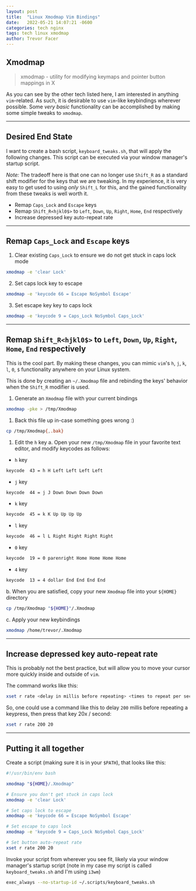 ```yaml
---
layout: post
title:  "Linux Xmodmap Vim Bindings"
date:   2022-05-21 14:07:21 -0600
categories: tech nginx
tags: tech linux xmodmap
author: Trevor Facer
---
```


## Xmodmap

> xmodmap - utility for modifying keymaps and pointer button mappings in X

As you can see by the other tech listed here, I am interested in anything `vim`-related. As such, it is desirable to use `vim`-like keybindings wherever possible. Some _very basic_ functionality can be accomplished by making some simple tweaks to `xmodmap`.

---

## Desired End State

I want to create a bash script, `keyboard_tweaks.sh`, that will apply the following changes. This script can be executed via your window manager's startup script.

_Note:_ The tradeoff here is that one can no longer use `Shift_R` as a standard shift modifier for the keys that we are tweaking. In my experience, it is very easy to get used to using _only_ `Shift_L` for this, and the gained functionality from these tweaks is well worth it.

* Remap `Caps_Lock` and `Escape` keys
* Remap `Shift_R<hjkl0$>` to `Left`, `Down`, `Up`, `Right`, `Home`, `End` respectively
* Increase depressed key auto-repeat rate

---

## Remap `Caps_Lock` and `Escape` keys

1. Clear existing `Caps_Lock` to ensure we do not get stuck in caps lock mode
```bash
xmodmap -e 'clear Lock'
```
2. Set caps lock key to escape
```bash
xmodmap -e 'keycode 66 = Escape NoSymbol Escape'
```
3. Set escape key key to caps lock 
```bash
xmodmap -e 'keycode 9 = Caps_Lock NoSymbol Caps_Lock'
```

---

## Remap `Shift_R<hjkl0$>` to `Left`, `Down`, `Up`, `Right`, `Home`, `End` respectively

This is the cool part. By making these changes, you can mimic `vim`'s `h`, `j`, `k`, `l`, `0`, `$` functionality anywhere on your Linux system.

This is done by creating an `~/.Xmodmap` file and rebinding the keys' behavior when the `Shift_R` modifier is used.

1. Generate an `Xmodmap` file with your current bindings
```bash
xmodmap -pke > /tmp/Xmodmap
```
1. Back this file up in-case something goes wrong :)
```bash
cp /tmp/Xmodmap{,.bak}
```
1. Edit the `h` key
a. Open your new `/tmp/Xmodmap` file in your favorite text editor, and modify keycodes as follows:
  * `h` key
```bash
keycode  43 = h H Left Left Left Left
```
  * `j` key
```bash
keycode  44 = j J Down Down Down Down
```
  * `k` key
```bash
keycode  45 = k K Up Up Up Up
```
  * `l` key
```bash
keycode  46 = l L Right Right Right Right
```
  * `0` key
```bash
keycode  19 = 0 parenright Home Home Home Home
```
  * `4` key
```bash
keycode  13 = 4 dollar End End End End
```
b. When you are satisfied, copy your new `Xmodmap` file into your `${HOME}` directory
```bash
cp /tmp/Xmodmap "${HOME}"/.Xmodmap
```
c. Apply your new keybindings
```bash
xmodmap /home/trevor/.Xmodmap
```

---

## Increase depressed key auto-repeat rate

This is probably not the best practice, but will allow you to move your cursor more quickly inside and outside of `vim`.

The command works like this:

```bash
xset r rate <delay in millis before repeating> <times to repeat per second>
```

So, one could use a command like this to delay `200` millis before repeating a keypress, then press that key 20x / second:
```bash
xset r rate 200 20
```

---

## Putting it all together

Create a script (making sure it is in your `$PATH`), that looks like this:

```bash
#!/usr/bin/env bash

xmodmap "${HOME}/.Xmodmap"

# Ensure you don't get stuck in caps lock
xmodmap -e 'clear Lock'

# Set caps lock to escape
xmodmap -e 'keycode 66 = Escape NoSymbol Escape'

# Set escape to caps lock
xmodmap -e 'keycode 9 = Caps_Lock NoSymbol Caps_Lock'

# Set button auto-repeat rate 
xset r rate 200 20
```

Invoke your script from wherever you see fit, likely via your window manager's startup script (note in my case my script is called `keyboard_tweaks.sh` and I'm using `i3wm`)
```bash
exec_always --no-startup-id ~/.scripts/keyboard_tweaks.sh
```
